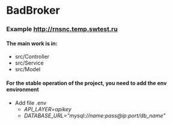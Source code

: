 # BadBroker

### Example http://rnsnc.temp.swtest.ru

#### The main work is in:
+ src/Controller
+ src/Service
+ src/Model

#### For the stable operation of the project, you need to add the env environment

+ Add file .env
  - *API_LAYER=apikey*
  - *DATABASE_URL="mysql://name:pass@ip:port/db_name"*
